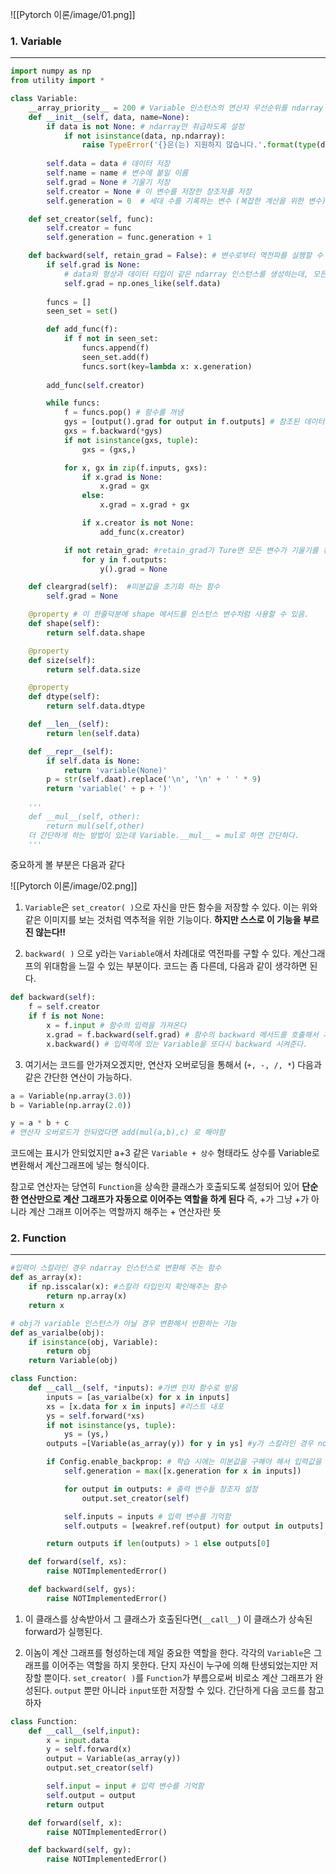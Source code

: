 ![[Pytorch 이론/image/01.png]]


### 1. Variable
---

``` python
import numpy as np
from utility import *

class Variable:
    __array_priority__ = 200 # Variable 인스턴스의 연산자 우선순위를 ndarray 인스턴스의 연산자 우선순위보다 높이는 기능
    def __init__(self, data, name=None):
        if data is not None: # ndarray만 취급하도록 설정
            if not isinstance(data, np.ndarray):
                raise TypeError('{}은(는) 지원하지 않습니다.'.format(type(data)))
        
        self.data = data # 데이터 저장
        self.name = name # 변수에 붙일 이름
        self.grad = None # 기울기 저장
        self.creator = None # 이 변수를 저장한 창조자를 저장
        self.generation = 0  # 세대 수를 기록하는 변수 (복잡한 계산을 위한 변수)

    def set_creator(self, func):
        self.creator = func
        self.generation = func.generation + 1 

    def backward(self, retain_grad = False): # 변수로부터 역전파를 실행할 수 있게끔 역전파 함수 생성
        if self.grad is None:
            # data와 형상과 데이터 타입이 같은 ndarray 인스턴스를 생성하는데, 모든 요소를 1로 채워서 돌려줍니다. 역전파때 1을 입력하는것을 생략하기 위함
            self.grad = np.ones_like(self.data) 
            
        funcs = []
        seen_set = set()

        def add_func(f):
            if f not in seen_set:
                funcs.append(f)
                seen_set.add(f)
                funcs.sort(key=lambda x: x.generation)
        
        add_func(self.creator)

        while funcs:
            f = funcs.pop() # 함수를 꺼냄
            gys = [output().grad for output in f.outputs] # 참조된 데이터에 접근하려면 b()처럼 쓰면 된다.
            gxs = f.backward(*gys)
            if not isinstance(gxs, tuple):
                gxs = (gxs,)

            for x, gx in zip(f.inputs, gxs):
                if x.grad is None:
                    x.grad = gx
                else:
                    x.grad = x.grad + gx

                if x.creator is not None:
                    add_func(x.creator)

            if not retain_grad: #retain_grad가 Ture면 모든 변수가 기울기를 유지 False면 중간 변수의 미분값을 모두 None
                for y in f.outputs:
                    y().grad = None

    def cleargrad(self):  #미분값을 초기화 하는 함수
        self.grad = None

    @property # 이 한줄덕분에 shape 메서드를 인스턴스 변수처럼 사용할 수 있음.
    def shape(self):
        return self.data.shape

    @property
    def size(self):
        return self.data.size

    @property
    def dtype(self):
        return self.data.dtype

    def __len__(self):
        return len(self.data)

    def __repr__(self):
        if self.data is None:
            return 'variable(None)'
        p = str(self.daat).replace('\n', '\n' + ' ' * 9)
        return 'variable(' + p + ')'
    
    '''
    def __mul__(self, other):
        return mul(self,other)
    더 간단하게 하는 방법이 있는데 Variable.__mul__ = mul로 하면 간단하다.
    '''
```

중요하게 볼 부분은 다음과 같다

![[Pytorch 이론/image/02.png]]

1. `Variable`은 `set_creator( )`으로 자신을 만든 함수을 저장할 수 있다. 이는 위와 같은 이미지를 보는 것처럼 역추적을 위한 기능이다. __하지만 스스로 이 기능을 부르진 않는다!!__

2.  `backward( )` 으로 y라는 `Variable`애서 차례대로 역전파를 구할 수 있다. 계산그래프의 위대함을 느낄 수 있는 부분이다. 코드는 좀 다른데, 다음과 같이 생각하면 된다.
	
``` python
def backward(self):
	f = self.creator
	if f is not None:
		x = f.input # 함수의 입력을 가져온다
		x.grad = f.backward(self.grad) # 함수의 backward 메서드를 호출해서 거기다가 자신의 기울기를 넣는다
		x.backward() # 입력쪽에 있는 Variable을 또다시 backward 시켜준다.
```

3. 여기서는 코드를 안가져오겠지만, 연산자 오버로딩을 통해서 (`+, -, /, *`) 다음과 같은 간단한 연산이 가능하다.

``` python
a = Variable(np.array(3.0))
b = Variable(np.array(2.0))

y = a * b + c
# 연산자 오버로드가 안되었다면 add(mul(a,b),c) 로 해야함
```

코드에는 표시가 안되었지만 a+3 같은 `Variable + 상수` 형태라도 상수를 Variable로 변환해서 계산그래프에 넣는 형식이다. 

참고로 연산자는 당연히 `Function`을 상속한 클래스가 호출되도록 설정되어 있어 __단순한 연산만으로 계산 그래프가 자동으로 이어주는 역할을 하게 된다__ 즉, +가 그냥 +가 아니라 계산 그래프 이어주는 역할까지 해주는 + 연산자란 뜻

### 2. Function
---
``` python
#입력이 스칼라인 경우 ndarray 인스턴스로 변환해 주는 함수
def as_array(x):
    if np.isscalar(x): #스칼라 타입인지 확인해주는 함수
        return np.array(x)
    return x

# obj가 variable 인스턴스가 아닐 경우 변환해서 반환하는 기능
def as_varialbe(obj):
    if isinstance(obj, Variable):
        return obj
    return Variable(obj)

class Function:
    def __call__(self, *inputs): #가변 인자 함수로 받음
        inputs = [as_varialbe(x) for x in inputs]
        xs = [x.data for x in inputs] #리스트 내포
        ys = self.forward(*xs)
        if not isinstance(ys, tuple): 
            ys = (ys,)
        outputs =[Variable(as_array(y)) for y in ys] #y가 스칼라인 경우 ndarray 인스턴스로 변환

        if Config.enable_backprop: # 학습 시에는 미분값을 구해야 해서 입력값을 저장해야하지만, 추론시에는 순전파만 하기 때문에 계산 결과를 버림
            self.generation = max([x.generation for x in inputs])

            for output in outputs: # 출력 변수들 창조자 설정
                output.set_creator(self)

            self.inputs = inputs # 입력 변수를 기억함
            self.outputs = [weakref.ref(output) for output in outputs] #순환 참조를 막기 위해서 약한 참조를 만듦

        return outputs if len(outputs) > 1 else outputs[0]

    def forward(self, xs):
        raise NOTImplementedError()

    def backward(self, gys):
        raise NOTImplementedError()
```

1. 이 클래스를 상속받아서 그 클래스가 호출된다면(`__call__`) 이 클래스가 상속된 forward가 실행된다.

2. 이놈이 계산 그래프를 형성하는데 제일 중요한 역할을 한다. 각각의 `Variable`은 그래프를 이어주는 역할을 하지 못한다. 단지 자신이 누구에 의해 탄생되었는지만 저장할 뿐이다. `set_creator( )`를 `Function`가 부름으로써 비로소 계산 그래프가 완성된다. `output` 뿐만 아니라 `input`또한 저장할 수 있다. 간단하게 다음 코드를 참고하자

``` python
class Function:
    def __call__(self,input):
        x = input.data
        y = self.forward(x)
        output = Variable(as_array(y))
        output.set_creator(self)

        self.input = input # 입력 변수를 기억함
        self.output = output
        return output

    def forward(self, x):
        raise NOTImplementedError()

    def backward(self, gy):
        raise NOTImplementedError()
```



